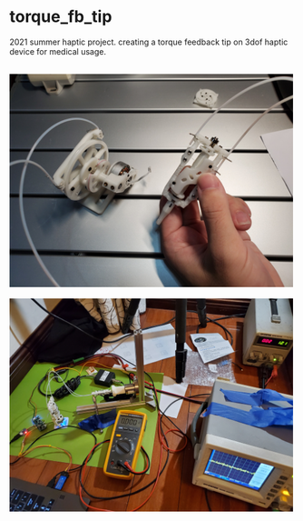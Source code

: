# torque_fb_tip

2021 summer haptic project. creating a torque feedback tip on 3dof haptic device for medical usage.

<br><img src="pic/20210807_175533.jpg" width="500"> <br>
<br><img src="pic/20211004_184533.jpg" width="500"> <br>
